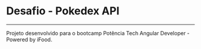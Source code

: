 # Desafio - Pokedex API
<hr>
Projeto desenvolvido para o bootcamp Potência Tech Angular Developer - Powered by iFood.

